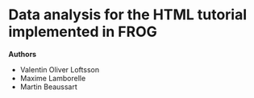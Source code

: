 # Data analysis for the HTML tutorial implemented in FROG

**Authors**
* Valentin Oliver Loftsson
* Maxime Lamborelle
* Martin Beaussart
